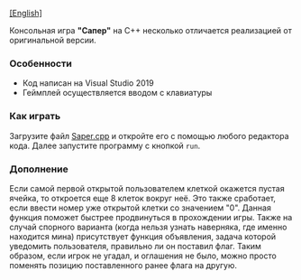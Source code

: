 [ [English] ](https://github.com/kawatash1/SaperTheGame/blob/main/README.md)

Консольная игра **"Сапер"** на С++ несколько отличается реализацией от оригинальной версии.


### Особенности
* Код написан на Visual Studio 2019
* Геймплей осуществляется вводом с клавиатуры


### Как играть

Загрузите файл [Saper.cpp](https://github.com/kawatash1/SaperTheGame/blob/main/Saper.cpp) и откройте его с помощью любого редактора кода. Далее запустите программу с кнопкой `run`.

### Дополнение 
Если самой первой открытой пользователем клеткой окажется пустая ячейка, то откроется еще 8 клеток вокруг неё. Это также сработает, если ввести номер уже открытой клетки со значением "0". Данная функция поможет быстрее продвинуться в прохождении игры. Также на случай спорного варианта (когда нельзя узнать наверняка, где именно находится мина) присутствует функция объявления, задача которой уведомить пользователя, правильно ли он поставил флаг. Таким образом, если игрок не угадал, и оглашения не было, можно просто поменять позицию поставленного ранее флага на другую. 
